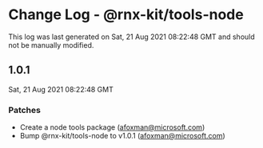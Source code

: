 # Change Log - @rnx-kit/tools-node

This log was last generated on Sat, 21 Aug 2021 08:22:48 GMT and should not be manually modified.

<!-- Start content -->

## 1.0.1

Sat, 21 Aug 2021 08:22:48 GMT

### Patches

- Create a node tools package (afoxman@microsoft.com)
- Bump @rnx-kit/tools-node to v1.0.1 (afoxman@microsoft.com)
